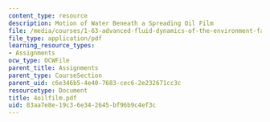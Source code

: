 ```yaml
---
content_type: resource
description: Motion of Water Beneath a Spreading Oil Film
file: /media/courses/1-63-advanced-fluid-dynamics-of-the-environment-fall-2002/83aa7e8e19c36e342645bf96b9c4ef3c_4oilfilm.pdf
file_type: application/pdf
learning_resource_types:
- Assignments
ocw_type: OCWFile
parent_title: Assignments
parent_type: CourseSection
parent_uid: c6e346b5-4e40-7683-cec6-2e232671cc3c
resourcetype: Document
title: 4oilfilm.pdf
uid: 83aa7e8e-19c3-6e34-2645-bf96b9c4ef3c
---
```

